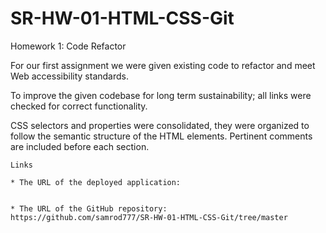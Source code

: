 # SR-HW-01-HTML-CSS-Git
Homework 1: Code Refactor

For our first assignment we were given existing code to refactor and meet Web accessibility standards. 

To improve the given codebase for long term sustainability; all links were checked for correct functionality.

CSS selectors and properties were consolidated, they were organized to follow the semantic structure of the HTML elements.
Pertinent comments are included before each section.
 
```
Links

* The URL of the deployed application:


* The URL of the GitHub repository:
https://github.com/samrod777/SR-HW-01-HTML-CSS-Git/tree/master